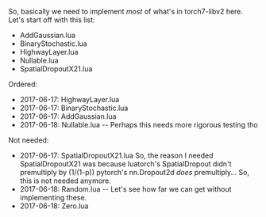 So, basically we need to implement _most_ of what's in torch7-libv2 here.
Let's start off with this list:

 * AddGaussian.lua
 * BinaryStochastic.lua
 * HighwayLayer.lua
 * Nullable.lua
 * SpatialDropoutX21.lua

Ordered:
 * 2017-06-17: HighwayLayer.lua
 * 2017-06-17: BinaryStochastic.lua
 * 2017-06-17: AddGaussian.lua
 * 2017-06-18: Nullable.lua -- Perhaps this needs more rigorous testing tho

Not needed:
 * 2017-06-17: SpatialDropoutX21.lua
   So, the reason I needed SpatialDropoutX21 was because
   luatorch's SpatialDropout didn't premultiply by (1/(1-p))
   pytorch's nn.Dropout2d _does_ premultiply... So, this is not
   needed anymore.
 * 2017-06-18: Random.lua -- Let's see how far we can get without implementing these.
 * 2017-06-18: Zero.lua
